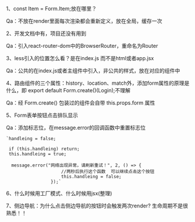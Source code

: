 1、const Item = Form.Item;放在哪里？

Qa：不放在render里面每次渲染都会重新定义，放在全局，缓存一次

2、<BrowserRouter>开发文档中有，项目还没有用到

Qa：引入react-router-dom中的BrowserRouter，重命名为Router

3、less引入的位置怎么看？是在index.js 而不是html或者app.jsx

Qa：公共的在index.js或者主组件中引入，非公共的样式，放在对应的组件中

4、路由组件的三个属性：history、location、match外，添加form属性的原理是什么，即
export default Form.create()(Login);不理解

Qa：经 Form.create() 包装过的组件会自带 this.props.form 属性

5、Form表单按钮点击排队显示

Qa：添加标志位，在message.error的回调函数中重置标志位
    
    `handleing = false;
     
     if (this.handleing) return;
     this.handleing = true;
     
      message.error("网络出现异常，请刷新重试！", 2, () => {
                         //两秒后执行这个函数  可以继续点击这个按钮
                         this.handleing = false;
                     });`
                     
6、什么时候用工厂模式、什么时候用jsx(整理)

7、侧边导航：为什么点击侧边导航的按钮时会触发两次render?  生命周期不是很熟悉！！